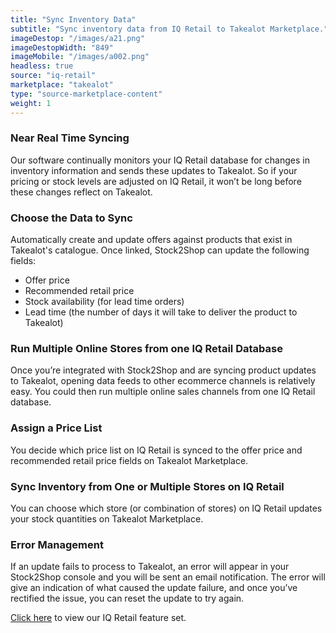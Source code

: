 ```yaml
---
title: "Sync Inventory Data"
subtitle: "Sync inventory data from IQ Retail to Takealot Marketplace."
imageDestop: "/images/a21.png"
imageDestopWidth: "849"
imageMobile: "/images/a002.png"
headless: true
source: "iq-retail"
marketplace: "takealot"
type: "source-marketplace-content"
weight: 1
---
```


### Near Real Time Syncing
Our software continually monitors your IQ Retail database for changes in inventory information and sends these updates to Takealot. So if your pricing or stock levels are adjusted on IQ Retail, it won’t be long before these changes reflect on Takealot.

### Choose the Data to Sync
Automatically create and update offers against products that exist in Takealot's catalogue. Once linked, Stock2Shop can update the following fields:
- Offer price
- Recommended retail price
- Stock availability (for lead time orders)
- Lead time (the number of days it will take to deliver the product to Takealot)

### Run Multiple Online Stores from one IQ Retail Database
Once you’re integrated with Stock2Shop and are syncing product updates to Takealot, opening data feeds to other ecommerce channels is relatively easy. You could then run multiple online sales channels from one IQ Retail database.

### Assign a Price List
You decide which price list on IQ Retail is synced to the offer price and recommended retail price fields on Takealot Marketplace.

### Sync Inventory from One or Multiple Stores on IQ Retail
You can choose which store (or combination of stores) on IQ Retail updates your stock quantities on Takealot Marketplace.

### Error Management
If an update fails to process to Takealot, an error will appear in your Stock2Shop console and you will be sent an email notification. The error will give an indication of what caused the update failure, and once you’ve rectified the issue, you can reset the update to try again.


[Click here](/help/features/iq-retail/ "IQ Retail Features") to view our IQ Retail feature set.